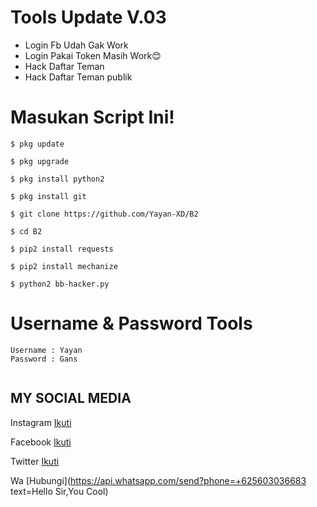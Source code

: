 # Tools Update V.03

* Login Fb Udah Gak Work
* Login Pakai Token Masih Work😊
* Hack Daftar Teman
* Hack Daftar Teman publik


# Masukan Script Ini!
```
$ pkg update

$ pkg upgrade

$ pkg install python2

$ pkg install git

$ git clone https://github.com/Yayan-XD/B2

$ cd B2

$ pip2 install requests

$ pip2 install mechanize

$ python2 bb-hacker.py
```

# Username & Password Tools
```
Username : Yayan
Password : Gans
```

<img src="" />

## MY SOCIAL MEDIA

Instagram [Ikuti](https://Instagram.com/yayanxd_)

Facebook  [Ikuti](https://www.facebook.com/YAYAN.XING.ZUCKERBERG.SR) 

Twitter   [Ikuti](https://mobile.twitter.com/moch_xd)

Wa [Hubungi](https://api.whatsapp.com/send?phone=+625603036683 text=Hello Sir,You Cool)
